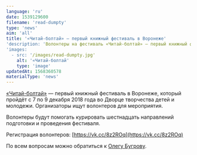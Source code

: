 ```yaml
---
language: 'ru'
date: 1539129600
filename: 'read-dumpty'
type: 'news'
aim: 'all'
title: '«Читай-болтай» — первый книжный фестиваль в Воронеже'
'description: 'Волонтеры на фестиваль «Читай-болтай» — первый книжный фестиваль в Воронеже...'
'images:
  - src: '/images/read-dumpty.jpg'
    alt: '«Читай-болтай'
    type: 'image'
updatedAt: 1568360578
materialType: 'news'
---
```

[«Читай-болтай»](https://vk.com/bookfestvrn) — первый книжный фестиваль в Воронеже, который пройдёт с 7 по 9 декабря 2018 года во Дворце творчества детей и молодежи. Организаторы ищут волонтеров для мероприятия.

Волонтеры будут помогать курировать шестнадцать направлений подготовки и проведения фестиваля.

Регистрация волонтеров: [https://vk.cc/8z2ROq](https://vk.cc/8z2ROq)

По всем вопросам можно обратиться к [Олегу Бугрову](https://vk.com/oleg_bugrov).
